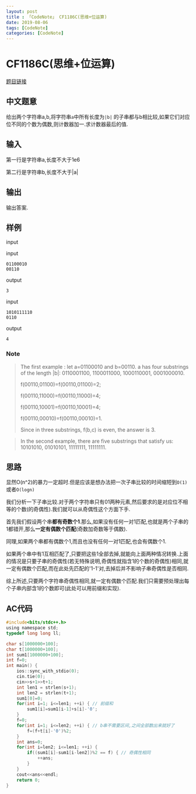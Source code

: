 ```yaml
---
layout: post
title : 「CodeNote」 CF1186C(思维+位运算)
date: 2019-08-06
tags: [CodeNote]
categories: [CodeNote]
---
```


# CF1186C(思维+位运算)

[题目链接](http://codeforces.com/contest/1186/problem/C)

## 中文题意

给出两个字符串a,b,将字符串`a`中所有长度为`|b|` 的子串都与b相比较,如果它们对应位不同的个数为偶数,则计数器加一.求计数器最后的值.

## 输入

第一行是字符串a,长度不大于1e6

第二行是字符串b,长度不大于|a|

## 输出

输出答案.

## 样例

input

input

```
01100010
00110
```

output

```
3
```

input

```
1010111110
0110
```

output

```
4
```

### Note

> The first example : let a=01100010  and b=00110. a has four substrings of the length |b|: 0110001100, 1100011000, 1000110001, 0001000010.
>
> f(00110,01100)=f(00110,01100)=2;
>
> f(00110,11000)=f(00110,11000)=4;
>
> f(00110,10001)=f(00110,10001)=4;
>
> f(00110,00010)=f(00110,00010)=1.
>
> Since in three substrings, f(b,c) is even, the answer is 3.

> In the second example, there are five substrings that satisfy us: 10101010, 01010101, 11111111, 11111111.

## 思路

显然O(n^2)的暴力一定超时.但是应该是想办法把一次子串比较的时间缩短到`O(1)`或者`O(logn)` 

我们分析一下子串比较.对于两个字符串只有01两种元素,然后要求的是对应位不相等的个数(的奇偶性).我们就可以从奇偶性这个方面下手.

首先我们假设两个串**都有奇数个1**.那么,如果没有任何一对1匹配,也就是两个子串的1都错开,那么**一定有偶数个匹配**(奇数加奇数等于偶数).

同理,如果两个串都有偶数个1,而且也没有任何一对1匹配,也会有偶数个1.

如果两个串中有1互相匹配了,只要把这些1全部去掉,就能向上面两种情况转换.上面的情况是只要子串的奇偶性(若无特殊说明,奇偶性就指含1的个数的奇偶性)相同,就一定有偶数个匹配,而在此处先匹配的'1-1'对,去掉后并不影响子串奇偶性是否相同.

综上所述,只要两个字符串奇偶性相同,就一定有偶数个匹配.我们只需要预处理出每个子串内部含1的个数即可(此处可以用前缀和实现).

## AC代码

```c
#include<bits/stdc++.h>
using namespace std;
typedef long long ll;

char s[1000000+100];
char t[1000000+100];
int sum1[1000000+100];
int f=0;
int main() {
    ios::sync_with_stdio(0);
    cin.tie(0);
    cin>>s+1>>t+1;
    int len1 = strlen(s+1);
    int len2 = strlen(t+1);
    sum1[0]=0;
    for(int i=1; i<=len1; ++i) { // 前缀和
        sum1[i]=sum1[i-1]+s[i]-'0';
    }
    f=0;
    for(int i=1; i<=len2; ++i) { // b串不需要区间,之间全部数出来就好了
        f=(f+t[i]-'0')%2;
    }
    int ans=0;
    for(int i=len2; i<=len1; ++i) {
        if((sum1[i]-sum1[i-len2])%2 == f) { // 奇偶性相同
            ++ans;
        }
    }
    cout<<ans<<endl;
    return 0;
}
```

